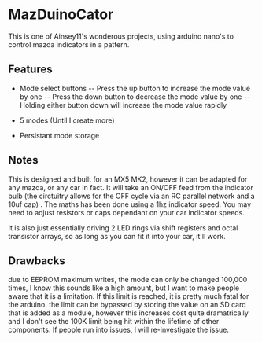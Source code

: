 # MazDuinoCator

This is one of Ainsey11's wonderous projects, using arduino nano's to control mazda indicators in a pattern.

## Features
- Mode select buttons 
-- Press the up button to increase the mode value by one
-- Press the down button to decrease the mode value by one
-- Holding either button down will increase the mode value rapidly

- 5 modes (Until I create more)
- Persistant mode storage

## Notes
This is designed and built for an MX5 MK2, however it can be adapted for any mazda, or any car in fact. It will take an ON/OFF feed from the indicator bulb (the circtuitry allows for the OFF cycle via an RC parallel network and a 10uf cap) . The maths has been done using a 1hz indicator speed. You may need to adjust resistors or caps dependant on your car indicator speeds. 

It is also just essentially driving 2 LED rings via shift registers and octal transistor arrays, so as long as you can fit it into your car, it'll work.

## Drawbacks
due to EEPROM maximum writes, the mode can only be changed 100,000 times, I know this sounds like a high amount, but I want to make people aware that it is a limitation. If this limit is reached, it is pretty much fatal for the arduino. the limit can be bypassed by storing the value on an SD card that is added as a module, however this increases cost quite dramatrically and I don't see the 100K limit being hit within the lifetime of other components. If people run into issues, I will re-investigate the issue.